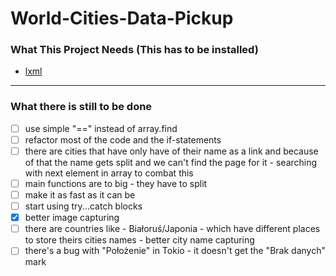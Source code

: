 # World-Cities-Data-Pickup

### What This Project Needs (This has to be installed)
* [lxml](https://lxml.de/)

---

### What there is still to be done
- [ ] use simple "==" instead of array.find
- [ ] refactor most of the code and the if-statements
- [ ] there are cities that have only have of their name as a link and because of that the name gets split and we can't find the page for it - searching with next element in array to combat this
- [ ] main functions are to big - they have to split
- [ ] make it as fast as it can be
- [ ] start using try...catch blocks
- [x] better image capturing
- [ ] there are countries like - Białoruś/Japonia - which have different places to store theirs cities names - better city name capturing
- [ ] there's a bug with "Położenie" in Tokio - it doesn't get the "Brak danych" mark
